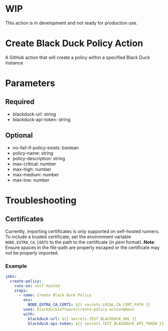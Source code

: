 # WIP
This action is in development and not ready for production use.

# Create Black Duck Policy Action
A GitHub action that will create a policy within a specified Black Duck instance

# Parameters
## Required
- blackduck-url: string
- blackduck-api-token: string
## Optional
- no-fail-if-policy-exists: boolean
- policy-name: string
- policy-description: string
- max-critical: number
- max-high: number
- max-medium: number
- max-low: number

# Troubleshooting
## Certificates
Currently, importing certificates is only supported on self-hosted runners. To include a trusted certificate, set the environment variable `NODE_EXTRA_CA_CERTS` to the path to the certificate (in _pem_ format).
**Note**: Ensure spaces in the file-path are properly escaped or the certificate may not be properly imported.
### Example
```yaml
jobs:
  create-policy:
    runs-on: self-hosted
    steps:
      - name: Create Black Duck Policy
        env:
          NODE_EXTRA_CA_CERTS: ${{ secrets.LOCAL_CA_CERT_PATH }}
        uses: blackducksoftware/create-policy-action@main
        with:
          blackduck-url: ${{ secrets.TEST_BLACKDUCK_URL }}
          blackduck-api-token: ${{ secrets.TEST_BLACKDUCK_API_TOKEN }}
```